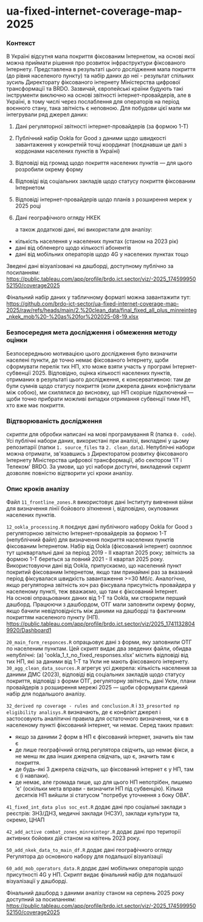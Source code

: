 # ua-fixed-internet-coverage-map-2025

### Контекст
В Україні відсутня мапа покриття фіксованим Інтернетом, на основі якої можна приймати рішення про розвиток інфраструктури фіксованого Інтернету. Представлена в результаті цього дослідження мапа покриття (до рівня населеного пункту) та набір даних до неї - результат спільних зусиль Директорату фіксованого інтернету Міністерства цифрової трансформації та BRDO. Зазвичай, європейські країни будують такі інструменти виключно на основі звітності інтернет-провайдерів, але в Україні, в тому числі через послаблення для операторів на період воєнного стану, така звітність є неповною. Для побудови цієї мапи ми інтегрували ряд джерел даних:
1. Дані регуляторної звітності інтернет-провайдерів (за формою 1-Т)
2. Публічний набір Ookla for Good з даними щодо швидкості завантаження у конкретній точці координат (поєднавши це далі з кордонами населених пунктів в Україні)
3. Відповіді від громад щодо покриття населених пунктів — для цього розробили окрему форму
4. Відповіді від соціальних закладів щодо статусу покриття фіксованим Інтернетом
5. Відповіді інтернет-провайдерів щодо планів з розширення мереж у 2025 році
6. Дані географічного огляду НКЕК
   
   а також додаткові дані, які використали для аналізу:
- кількість населення у населених пунктах (станом на 2023 рік)
- дані від обленерго щодо кількості абонентів
- дані від мобільних операторів щодо 4G у населених пунктах тощо

Зведені дані візуалізовані на дашборді, доступному публічно за посиланням:
https://public.tableau.com/app/profile/brdo.ict.sector/viz/-2025_17459995052150/coverage2025

Фінальний набір даних у табличному форматі можна завантажити тут:
https://github.com/brdo-ict-sector/ua-fixed-internet-coverage-map-2025/raw/refs/heads/main/2.%20clean_data/final_fixed_all_plus_minreinteg_nkek_mob%20-%20as%20for%202025-08-19.xlsx


### Безпосередня мета дослідження і обмеження методу оцінки
Безпосередньою мотивацією цього дослідження було визначити населені пункти, де точно немає фіксованого Інтернету, щоби сформувати перелік тих НП, хто може взяти участь у програмі Інтернет-субвенції 2025. Відповідно, оцінка кількості населених пунктів, отриманих в результаті цього дослідження, є консервативною: там де були сумнів щодо статусу покриття (коли джерела даних конфліктували між собою), ми схилялися до висновку, що НП скоріше підключений — щоби точно прибрати можливі випадки отримання субвенції тими НП, хто вже має покриття.

### Відтворюваність дослідження
скрипти для обробки написані на мові програмування R (папка `0. code`). Усі публічні набори даних, використані при аналізі, викладені у цьому репозитарії (папки `1. source_files` та `2. clean_data`). Непублічні набори можна отримати, зв'язавшись з Директоратом розвитку фіксованого Інтернету Міністерства цифрової трансформації, або сектором 'IT і Телеком' BRDO. За умови, що усі набори доступні, викладений скрипт дозволяє повністю відтворити усі кроки аналізу.

### Опис кроків аналізу 
Файл `11_frontline_zones.R` використовує дані Інституту вивчення війни для визначення лінії бойового зіткнення і, відповідно, окупованих населених пунктів.

`12_ookla_processing.R` поєднує дані публічного набору Ookla for Good з регуляторною звітністю Інтернет-провайдерів за формою 1-Т (непублічний файл) для визначення покриття населених пунктів фіксованим Інтернетом. Набір від Ookla (фіксований інтернет) охоплює тут щоквартальні дані за період 2019 - II квартал 2025 року; звітність за формою 1-Т береться за повний 2021 - ІІ квартал 2025 року. Використовуючи дані від Ookla, припускаємо, що населений пункт покритий фіксованим Інтернетом, якщо там принаймні раз за вказаний період фіксувалася швидкість завантаження >=30 Мб/с. Аналогічно, якщо регуляторна звітність хоч раз фіксувала присутність провайдера у населеному пункті, теж вважаємо, що там є фіксований Інтернет.  
На основі опрацьованих даних від 1-Т та Ookla, ми створили перший дашборд. Працюючи з дашбордом, ОТГ мали заповнити окрему форму, якщо бачили невідповідність між даними на дашборді та фактичним покриттям населеного пункту (НП).
https://public.tableau.com/app/profile/brdo.ict.sector/viz/2025_17411328049920/Dashboard1

`20_main_form_responces.R` опрацьовує дані з форми, яку заповнили ОТГ по населеним пунктам. Цей скрипт видає два зведених файли, обидва непублічні: (а) 'ookla_1_t_no_fixed_responses.xlsx' містить відповіді від тих НП, які за даними від 1-Т та Укли не мають фіксованого інтернету. 
`30_agg_clean_data_sources.R` агрегує усі джерела: кількість населення за даними ДМС (2023), відповіді від соціальних закладів щодо статусу покриття, відповіді з форми ОТГ, регуляторну звітність, дані Укли, плани провайдерів з розширення мережі 2025 — щоби сформувати єдиний набір для подальшого аналізу.

`32_derived np coverage - rules and conclusion.R` і `33_presorted np eligibility analisys.R` визначають, де є конфлікт джерел і застосовують аналітичні правила для остаточного визначення, чи є в населеному пункті фіксований інтернет, чи немає. Серед таких правил:
- якщо за даними 2 форм в НП є фіксований інтернет, значить він там є
- де лише географічний огляд регулятора свідчить, що немає фікси, а не менш як два інших джерела свідчать, що є, значить там є покриття.
- де будь-які 3 джерела свідчать, що фіксований інтернет є у НП, там є (і навпаки).
- де немає, але громада пише, що для цього НП непотрібен, пишемо 'є' (оскільки мета вправи - визначити НП під субвенцію).
Кілька десятків НП вийшли зі статусом "потребує уточнення з боку ОВА".

`41_fixed_int_data plus soc_est.R` додає дані про соціальні заклади з реєстрів: ЗНЗ/ДНЗ, медичні заклади (НСЗУ), заклади культури та, окремо, ЦНАП

`42_add_active combat_zones_minreintegr.R` додає дані про території активних бойових дій станом на квітень 2023 року.

`50_add_nkek_data_to_main_df.R` додає дані географічного огляду Регулятора до основного набору для подальшої візуалізації

`60_add_mob_operators_data.R` додає дані мобільних операторів щодо присутності 4G у НП. Скрипт видає фінальний набір для подальшої візуалізації у дашборді.

Фінальний дашборд з даними аналізу станом на серпень 2025 року доступний за посиланням:
https://public.tableau.com/app/profile/brdo.ict.sector/viz/-2025_17459995052150/coverage2025

